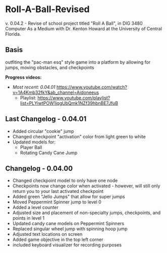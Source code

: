 # Roll-A-Ball-Revised
v. 0.04.2 - Revise of school project titled "Roll A Ball", in DIG 3480 Computer As a Medium with Dr. Kenton Howard at the University of Central Florida.

## Basis
outfiting the "pac-man esq" style game into a platform by allowing for jumps, moving obstacles, and checkpoints

**Progress videos:**
- *Most recent: 0.04.01* https://www.youtube.com/watch?v=1A4Kmb32fkY&ab_channel=Aidoneeus
  - Playlist: https://www.youtube.com/playlist?list=PLYiwtPOW1jqgUbQmk1NZf39hbnBE7JfuB
  
## Last Changelog - 0.04.01
- Added circular "cookie" jump
- Changed checkpoint "activation" color from light green to white
- Updated models for:
  - Player Ball
  - Rotating Candy Cane Jump


## Changelog - 0.04.00
- Changed checkpoint model to only have one node
- Checkpoints now change color when activated - however, will still only return you to your last activated checkpoint
- Added green "Jello Jumps" that allow for super jumps
- Moved Peppermint Spinner jump to level 0
- Added a level counter
- Adjusted size and placement of non-specialty jumps, checkpoints, and points in level 1
- Updated candy cane models on Peppermint Spinners
- Replaced singular wheel jump with spinning hoop jump
- Adjusted text locations on screen
- Added game objective in the top left corner
- included keyboard visualizer for recording purposes
